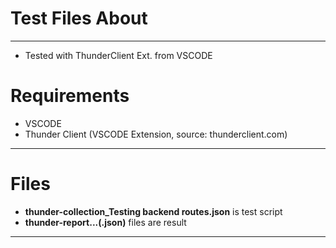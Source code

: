 # Test Files About
***************
- Tested with ThunderClient Ext. from VSCODE
# Requirements <br/>
- VSCODE<br/>
- Thunder Client (VSCODE Extension, source: thunderclient.com)<br/>
***************
# Files <br/>
- **thunder-collection_Testing backend routes.json** is test script<br/>
- **thunder-report...(.json)** files are result<br/>
****************
